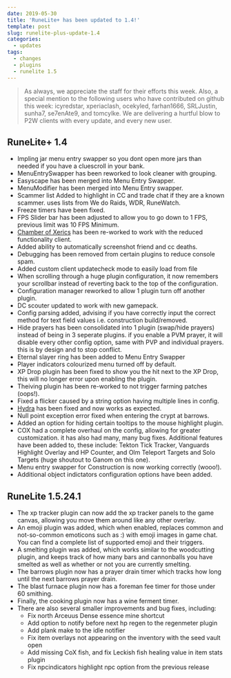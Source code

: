 ```yaml
---
date: 2019-05-30
title: 'RuneLite+ has been updated to 1.4!'
template: post
slug: runelite-plus-update-1.4
categories:
  - updates
tags:
  - changes
  - plugins
  - runelite 1.5
---
```


> As always, we appreciate the staff for their efforts this week. Also, a special mention to the following users who have contributed on github this week: icyredstar, xperiaclash, ocekyled, farhan1666,
SRLJustin, sunha7, se7enAte9, and tomcylke. We are delivering a hurtful blow to P2W clients with every update, and every new user.


## RuneLite+ 1.4

- Impling jar menu entry swapper so you dont open more jars than needed if you have a cluescroll in your bank.
- MenuEntrySwapper has been reworked to look cleaner with grouping.
- Easyscape has been merged into Menu Entry Swapper.
- MenuModifier has been merged into Menu Entry swapper.
- Scammer list Added to highlight in CC and trade chat if they are a known scammer. uses lists from We do Raids, WDR, RuneWatch.
- Freeze timers have been fixed.
- FPS Slider bar has been adjusted to allow you to go down to 1 FPS, previous limit was 10 FPS Minimum.
- [Chamber of Xerics](https://github.com/runelite-extended/runelite/wiki/CoX-Helper) has been re-worked to work with the reduced functionality client.
- Added ability to automatically screenshot friend and cc deaths.
- Debugging has been removed from certain plugins to reduce console spam.
- Added custom client updatecheck mode to easily load from file
- When scrolling through a huge plugin configuration, it now remembers your scrollbar instead of reverting back to the top of the configuration.
- Configuration manager reworked to allow 1 plugin turn off another plugin.
- DC scouter updated to work with new gamepack.
- Config parsing added, advising if you have correctly input the correct method for text field values i.e. construction build/removed.
- Hide prayers has been consolidated into 1 plugin (swap/hide prayers) instead of being in 3 seperate plugins. if you enable a PVM prayer, it will disable every other config option, same with PVP and individual prayers. this is by design and to stop conflict.
- Eternal slayer ring has been added to Menu Entry Swapper
- Player indicators colourized menu turned off by default.
- XP Drop plugin has been fixed to show you the hit next to the XP Drop, this will no longer error upon enabling the plugin.
- Theiving plugin has been re-worked to not trigger farming patches (oops!).
- Fixed a flicker caused by a string option having multiple lines in config.
- [Hydra](https://github.com/runelite-extended/runelite/wiki/Alchemical-Hydra) has been fixed and now works as expected.
- Null point exception error fixed when entering the crypt at barrows.
- Added an option for hiding certain tooltips to the mouse highlight plugin.
- COX had a complete overhaul on the config, allowing for greater customization. it has also had many, many bug fixes. Additional features have been added to, these include: Tekton Tick Tracker, Vanguards Highlight Overlay and HP Counter, and Olm Teleport Targets and Solo Targets (huge shoutout to Ganom on this one).
- Menu entry swapper for Construction is now working correctly (wooo!).
- Additional object indictators configuration options have been added.

## RuneLite 1.5.24.1

- The xp tracker plugin can now add the xp tracker panels to the game canvas, allowing you move them around like any other overlay.
- An emoji plugin was added, which when enabled, replaces common and not-so-common emoticons such as :) with emoji images in game chat. You can find a complete list of supported emoji and their triggers.
- A smelting plugin was added, which works similar to the woodcutting plugin, and keeps track of how many bars and cannonballs you have smelted as well as whether or not you are currently smelting.
- The barrows plugin now has a prayer drain timer which tracks how long until the next barrows prayer drain.
- The blast furnace plugin now has a foreman fee timer for those under 60 smithing.
- Finally, the cooking plugin now has a wine ferment timer.
- There are also several smaller improvements and bug fixes, including:
    * Fix north Arceuus Dense essence mine shortcut
    * Add option to notify before next hp regen to the regenmeter plugin
    * Add plank make to the idle notifier
    * Fix item overlays not appearing on the inventory with the seed vault open
    * Add missing CoX fish, and fix Leckish fish healing value in item stats plugin
    * Fix npcindicators highlight npc option from the previous release

